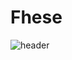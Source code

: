 # Fhese
![header](https://capsule-render.vercel.app/api?type=Transparent&color=auto&height=100&section=header&text=Fhese&fontSize=60)
